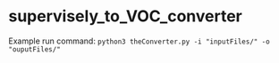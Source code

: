 # supervisely_to_VOC_converter

Example run command: `python3 theConverter.py -i "inputFiles/" -o "ouputFiles/"`
